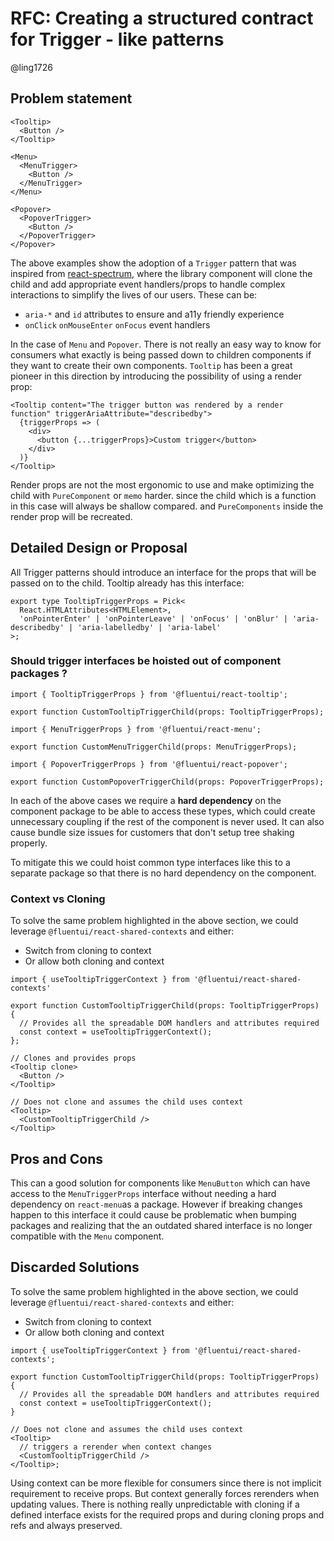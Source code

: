 # RFC: Creating a structured contract for Trigger - like patterns

@ling1726

## Problem statement

```tsx
<Tooltip>
  <Button />
</Tooltip>

<Menu>
  <MenuTrigger>
    <Button />
  </MenuTrigger>
</Menu>

<Popover>
  <PopoverTrigger>
    <Button />
  </PopoverTrigger>
</Popover>
```

The above examples show the adoption of a `Trigger` pattern that was inspired from [react-spectrum](https://react-spectrum.adobe.com/react-spectrum/MenuTrigger.html), where the library component will clone the child and add appropriate event handlers/props to handle complex interactions to simplify the lives of our users. These can be:

- `aria-*` and `id` attributes to ensure and a11y friendly experience
- `onClick` `onMouseEnter` `onFocus` event handlers

In the case of `Menu` and `Popover`. There is not really an easy way to know for consumers what exactly is being passed down to children components if they want to create their own components. `Tooltip` has been a great pioneer in this direction by introducing the possibility of using a render prop:

```tsx
<Tooltip content="The trigger button was rendered by a render function" triggerAriaAttribute="describedby">
  {triggerProps => (
    <div>
      <button {...triggerProps}>Custom trigger</button>
    </div>
  )}
</Tooltip>
```

Render props are not the most ergonomic to use and make optimizing the child with `PureComponent` or `memo` harder. since the child which is a function in this case will always be shallow compared. and `PureComponents` inside the render prop will be recreated.

## Detailed Design or Proposal

All Trigger patterns should introduce an interface for the props that will be passed on to the child. Tooltip already has this interface:

```tsx
export type TooltipTriggerProps = Pick<
  React.HTMLAttributes<HTMLElement>,
  'onPointerEnter' | 'onPointerLeave' | 'onFocus' | 'onBlur' | 'aria-describedby' | 'aria-labelledby' | 'aria-label'
>;
```

### Should trigger interfaces be hoisted out of component packages ?

```tsx
import { TooltipTriggerProps } from '@fluentui/react-tooltip';

export function CustomTooltipTriggerChild(props: TooltipTriggerProps);
```

```tsx
import { MenuTriggerProps } from '@fluentui/react-menu';

export function CustomMenuTriggerChild(props: MenuTriggerProps);
```

```tsx
import { PopoverTriggerProps } from '@fluentui/react-popover';

export function CustomPopoverTriggerChild(props: PopoverTriggerProps);
```

In each of the above cases we require a **hard dependency** on the component package to be able to access these types, which could create unnecessary coupling if the rest of the component is never used. It can also cause bundle size issues for customers that don't setup tree shaking properly.

To mitigate this we could hoist common type interfaces like this to a separate package so that there is no hard dependency on the component.

### Context vs Cloning

To solve the same problem highlighted in the above section, we could leverage `@fluentui/react-shared-contexts` and either:

- Switch from cloning to context
- Or allow both cloning and context

```tsx
import { useTooltipTriggerContext } from '@fluentui/react-shared-contexts'

export function CustomTooltipTriggerChild(props: TooltipTriggerProps) {
  // Provides all the spreadable DOM handlers and attributes required
  const context = useTooltipTriggerContext();
};

// Clones and provides props
<Tooltip clone>
  <Button />
</Tooltip>

// Does not clone and assumes the child uses context
<Tooltip>
  <CustomTooltipTriggerChild />
</Tooltip>
```

## Pros and Cons

This can a good solution for components like `MenuButton` which can have access to the `MenuTriggerProps` interface without needing a hard dependency on `react-menu`as a package. However if breaking changes happen to this interface it could cause be problematic when bumping packages and realizing that the an outdated shared interface is no longer compatible with the `Menu` component.

## Discarded Solutions

To solve the same problem highlighted in the above section, we could leverage `@fluentui/react-shared-contexts` and either:

- Switch from cloning to context
- Or allow both cloning and context

```tsx
import { useTooltipTriggerContext } from '@fluentui/react-shared-contexts';

export function CustomTooltipTriggerChild(props: TooltipTriggerProps) {
  // Provides all the spreadable DOM handlers and attributes required
  const context = useTooltipTriggerContext();
}

// Does not clone and assumes the child uses context
<Tooltip>
  // triggers a rerender when context changes
  <CustomTooltipTriggerChild />
</Tooltip>;
```

Using context can be more flexible for consumers since there is not implicit requirement to receive props. But context generally forces rerenders when updating values. There is nothing really unpredictable with cloning if a defined interface exists for the required props and during cloning props and refs and always preserved.
